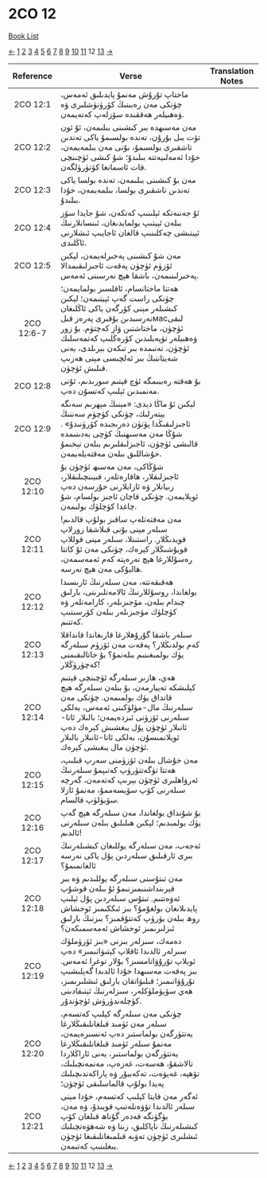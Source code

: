 # 2CO 12
[Book List](../README.md)

[<-](./chapter_11.md) [1](./chapter_1.md) [2](./chapter_2.md) [3](./chapter_3.md) [4](./chapter_4.md) [5](./chapter_5.md) [6](./chapter_6.md) [7](./chapter_7.md) [8](./chapter_8.md) [9](./chapter_9.md) [10](./chapter_10.md) [11](./chapter_11.md) 12 [13](./chapter_13.md) [->](./chapter_13.md)

| Reference | Verse | Translation Notes |
|:---------:|-------|-------------------|
|2CO 12:1|ماختاپ تۇرۇش مەنمۇ پايدىلىق ئەمەس، چۈنكى مەن رەبىنىڭ كۆرۈنۈشلىرى ۋە ۋەھىيلەر ھەققىدە سۆزلەپ كەتەيمەن.||
|2CO 12:2|مەن مەسىھدە بىر كىشىنى بىلىمەن، ئۇ ئون تۆت يىل بۇرۇن، تەندە بولسىمۇ ياكى تەندىن تاشقىرى بولسىمۇ، بۇنى مەن بىلمەيمەن، خۇدا ئەمەلىيەتتە بىلىدۇ؛ شۇ كىشى ئۈچىنچى قات ئاسمانغا كۆتۈرۈلگەن.||
|2CO 12:3|مەن بۇ كىشىنى بىلىمەن، تەندە بولسا ياكى تەندىن تاشقىرى بولسا، بىلمەيمەن، خۇدا بىلىدۇ.||
|2CO 12:4|ئۇ جەننەتكە ئېلىنىپ كەتكەن، شۇ جايدا سۆز بىلەن ئېيتىپ بولمايدىغان، ئىنسانلارنىڭ ئېيتىشى چەكلىنىپ قالغان ئاجايىپ ئىشلارنى ئاڭلىدى.||
|2CO 12:5|مەن شۇ كىشىنى پەخىرلەيمەن، لېكىن ئۆزۈم ئۈچۈن پەقەت ئاجىزلىقىمدالا پەخىرلىنىمەن، باشقا ھېچ نەرسىنى ئەمەس.||
|2CO 12:6-7|ھەتتا ماختانسام، ئاقلسىز بولمايمەن؛ چۈنكى راست گەپ ئېيتىمەن؛ لېكىن كىشىلەر مېنى كۆرگەن ياكى ئاڭلىغان نەرسىدىن يۇقىرى پەرەز قىلмасلىقى ئۈچۈن، ماختاشتىن ۋاز كەچتۈم. بۇ زور ۋەھىيلەر تۈپەيلىدىن كۆرەڭلىپ كەتمەسلىك ئۈچۈن، تەنىمدە بىر تىكەن بېرىلدى، يەنى شەيتاننىڭ بىر ئەلچىسى مېنى ھەزىپ قىلىش ئۈچۈن.||
|2CO 12:8|بۇ ھەقتە رەببىمگە ئۈچ قېتىم سورىدىم، ئۇنى مەنمىدىن ئېلىپ كەتسۇن دەپ.||
|2CO 12:9|لېكىن ئۇ ماڭا دېدى: «مېنىڭ مېھرىم سەنگە يېتەرلىك، چۈنكى كۈچۈم سەننىڭ ئاجىزلىقىڭدا پۈتۈن دەرىجىدە كۆرۈنىدۇ» . شۇڭا مەن مەسىھنىڭ كۈچى بەدىنىمدە قالىشى ئۈچۈن، ئاجىزلىقلىرىم بىلەن تېخىمۇ خۇشاللىق بىلەن مەقتەيلەيمەن.||
|2CO 12:10|شۇڭاكى، مەن مەسىھ ئۈچۈن بۇ ئاجىزلىقلار، ھاقارەتلەر، قىيىنچىلىقلار، زىيانلار ۋە ئازابلارنى خۇرسەن دەپ ئويلايمەن. چۈنكى قاچان ئاجىز بولسام، شۇ چاغدا كۈچلۈك بولىمەن.||
|2CO 12:11|مەن مەقتەتلەپ ساقىز بولۇپ قالدىم! سىلەر مېنى بۇنى قىلاشقا زورلاپ قويدىڭلار. راستىنلا، سىلەر مېنى قوللاپ قويۇشىڭلار كېرەك، چۈنكى مەن ئۇ كاتتا رەسۇللارغا ھېچ تەرەپتە كەم ئەمەسمەن، ھالبۇكى مەن ھېچ نەرسە.||
|2CO 12:12|ھەقىقەتتە، مەن سىلەرنىڭ ئارىسىدا بولغاندا، روسۇللارنىڭ ئالامەتلىرىنى، بارلىق چىدام بىلەن، مۆجىزىلەر، كارامەتلەر ۋە كۈچلۈك مۆجىزىلەر بىلەن كۆرسىتىپ كەتتىم.||
|2CO 12:13|سىلەر باشقا گۇرۇھلارغا قارىغاندا قانداقلا كەم بولدىڭلار؟ پەقەت مەن ئۆزۈم سىلەرگە يۈك بولمىغىنىم بىلەنمۇ؟ بۇ خاتالىقىمنى كەچۈرۈڭلار!||
|2CO 12:14|ھەي، ھازىر سىلەرگە ئۈچىنچى قېتىم كېلىشكە تەييارمەن، بۇ بىلەن سىلەرگە ھېچ قانداق يۈك بولمىمەن. چۈنكى مەن سىلەرنىڭ مال-مۈلۈكىنى ئەمەس، بەلكى سىلەرنى ئۆزۈنى ئىزدەيمەن؛ بالىلار ئاتا-ئانىلار ئۈچۈن پۇل يىغشىش كېرەك دەپ ئويلانمىسۇن، بەلكى ئاتا-ئانىلار بالىلار ئۈچۈن مال يىغىشى كېرەك.||
|2CO 12:15|مەن خۇشال بىلەن ئۆزۈمنى سەرپ قىلىپ، ھەتتا تۈگەتتۈرۈپ كەتىپمۇ سىلەرنىڭ ئەرۋاھلىرى ئۈچۈن بېرىپ كەتەمەن، گەرچە سىلەرنى كۆپ سۆيسەممۇ، مەنمۇ ئازلا سۆيۈلۈپ قالسام.||
|2CO 12:16|بۇ شۇنداق بولغاندا، مەن سىلەرگە ھېچ گەپ يۈك بولمىدىم؛ لېكىن ھىلىلىق بىلەن سىلەرنى ئالدىم!||
|2CO 12:17|ئەجەب، مەن سىلەرگە يوللىغان كىشىلەرنىڭ بىرى ئارقىلىق سىلەردىن پۇل ياكى نەرسە ئالغانمىمۇ؟||
|2CO 12:18|مەن تىتۇسنى سىلەرگە يوللىدىم ۋە بىر قېرىنداشنىمىزنىمۇ ئۇ بىلەن قوشۇپ ئەۋەتتىم. تىتۇس سىلەردىن پۇل ئېلىپ پايدىلانغان بولغۇمۇ؟ بىز ئىككىمىز ئوخشاش روھ بىلەن يۈرۈپ كەتتۇقمىز؟ بىزنىڭ بارلىق ئىزلىرىمىز ئوخشاش ئەمەسمىكەن؟||
|2CO 12:19|دەمەك، سىزلەر بىزنى «بىز ئۆزۈملۈك سىزلەر ئالدىدا ئاقلاپ كېتىۋاتىمىز» دەپ ئويلاپ تۇرۇۋاتامسىز؟ بۇلار توغرا ئەمەس. بىز پەقەت مەسىھدا خۇدا ئالدىدا گەپلىشىپ تۇرۇۋاتىمىز؛ قىلىۋاتقان بارلىق ئىشلىرىمىز، ھەي سۆيۈملۈكلەر، سىزلەرنىڭ ئېتىقادىنى كۈچلەندۈرۈش ئۈچۈندۇر.||
|2CO 12:20|چۈنكى مەن سىلەرگە كېلىپ كەتسەم، سىلەر مەن ئۈمىد قىلغانلىقىڭلارغا يەتتۈرگەن بولماستىر دەپ ئەنسىرەيمەن، مەنمۇ سىلەر ئۈمىد قىلغانلىقىڭلارغا يەتتۈرگەن بولماستىر، يەنى ئاراڭلاردا تالاشقۇ، ھەسەت، غەزەپ، مەنمەنچىلىك، تۆھپە، غەيۋەت، تەكەببۇر ۋە پاراكەندىچىلىك پەيدا بولۇپ قالماسلىقى ئۈچۈن؛||
|2CO 12:21|ئەگەر مەن قايتا كېلىپ كەتسەم، خۇدا مېنى سىلەر ئالدىدا تۆۋەنلەتىپ قويىدۇ، ۋە مەن، بۈگۈنگە قەدەر گۇناھ قىلغان كۆپ كىشىلەرنىڭ ناپاكلىق، زىنا ۋە شەھۋەتچىلىك ئىشلىرى ئۈچۈن تەۋبە قىلمىغانلىقىغا ئۈچۈن يىغلىنىپ كەتىمەن.||


[<-](./chapter_11.md) [1](./chapter_1.md) [2](./chapter_2.md) [3](./chapter_3.md) [4](./chapter_4.md) [5](./chapter_5.md) [6](./chapter_6.md) [7](./chapter_7.md) [8](./chapter_8.md) [9](./chapter_9.md) [10](./chapter_10.md) [11](./chapter_11.md) 12 [13](./chapter_13.md) [->](./chapter_13.md)